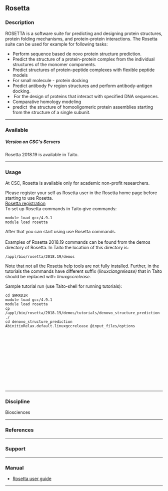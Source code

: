 ## Rosetta

### Description

ROSETTA  is a  software  suite for  predicting  and designing  protein
structures,   protein   folding    mechanisms,   and   protein-protein
interactions. The Rosetta suite can  be used for example for following
tasks:

-   Perform sequence based de novo protein structure prediction.
-    Predict  the structure  of  a  protein-protein complex  from  the
    individual structures of the monomer components.
-    Predict structures  of  protein-peptide  complexes with  flexible
    peptide models
-   For small molecule - protein docking
-   Predict antibody Fv region structures and perform antibody-antigen
    docking.
-     For the  design of  proteins  that interact  with specified  DNA
    sequences.
-   Comparative homology modeling
-    predict   the  structure  of  homooligomeric  protein  assemblies
    starting from the structure of a single subunit.

------------------------------------------------------------------------

### Available

##### Version on CSC's Servers

Rosetta 2018.19 is available in Taito.

------------------------------------------------------------------------

### Usage

At CSC, Rosetta is available only for academic non-profit researchers.

Please register your self as Rosetta user in the Rosetta home page
before starting to use Rosetta.  
[Rosetta registration]  
To set up Rosetta commands in Taito give commands:

    module load gcc/4.9.1
    module load rosetta

After that you can start using use Rosetta commands.  
   
Examples  of Rosetta  2018.19 commands  can  be found  from the  demos
directory of Rosetta. In Taito the location of this directory is:

    /appl/bio/rosetta/2018.19/demos

Note that  not all  the Rosetta  help tools  are not  fully installed.
Further,  in   the  tutorials  the  commands   have  different  suffix
(*linuxclangrelease)*  that   in  Taito   should  be   replaced  with:
*linuxgccrelease.*

Sample tutorial run (use Taito-shell for running tutorials):

    cd $WRKDIR
    module load gcc/4.9.1
    module load rosetta
    cp /appl/bio/rosetta/2018.19/demos/tutorials/denovo_structure_prediction ./
    cd denovo_structure_prediction
    AbinitioRelax.default.linuxgccrelease @input_files/options

 

 

 

 

 

 

------------------------------------------------------------------------

### Discipline

Biosciences  

------------------------------------------------------------------------

### References

------------------------------------------------------------------------

### Support

------------------------------------------------------------------------

### Manual

-   [Rosetta user guide]

------------------------------------------------------------------------

  [Rosetta registration]: https://els.comotion.uw.edu/express_license_technologies/rosetta
  [Rosetta user guide]: https://www.rosettacommons.org/docs/latest/Home
